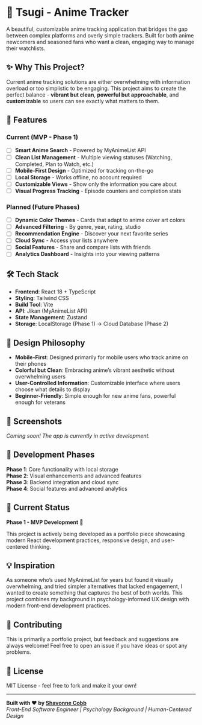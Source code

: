 # 🎌 Tsugi - Anime Tracker

A beautiful, customizable anime tracking application that bridges the gap between complex platforms and overly simple trackers. Built for both anime newcomers and seasoned fans who want a clean, engaging way to manage their watchlists.

## ✨ Why This Project?

Current anime tracking solutions are either overwhelming with information overload or too simplistic to be engaging. This project aims to create the perfect balance - **vibrant but clean**, **powerful but approachable**, and **customizable** so users can see exactly what matters to them.

## 🚀 Features

### Current (MVP - Phase 1)

- [ ] **Smart Anime Search** - Powered by MyAnimeList API
- [ ] **Clean List Management** - Multiple viewing statuses (Watching, Completed, Plan to Watch, etc.)
- [ ] **Mobile-First Design** - Optimized for tracking on-the-go
- [ ] **Local Storage** - Works offline, no account required
- [ ] **Customizable Views** - Show only the information you care about
- [ ] **Visual Progress Tracking** - Episode counters and completion stats

### Planned (Future Phases)

- [ ] **Dynamic Color Themes** - Cards that adapt to anime cover art colors
- [ ] **Advanced Filtering** - By genre, year, rating, studio
- [ ] **Recommendation Engine** - Discover your next favorite series
- [ ] **Cloud Sync** - Access your lists anywhere
- [ ] **Social Features** - Share and compare lists with friends
- [ ] **Analytics Dashboard** - Insights into your viewing patterns

## 🛠️ Tech Stack

- **Frontend**: React 18 + TypeScript
- **Styling**: Tailwind CSS
- **Build Tool**: Vite
- **API**: Jikan (MyAnimeList API)
- **State Management**: Zustand
- **Storage**: LocalStorage (Phase 1) → Cloud Database (Phase 2)

## 🎨 Design Philosophy

- **Mobile-First**: Designed primarily for mobile users who track anime on their phones
- **Colorful but Clean**: Embracing anime’s vibrant aesthetic without overwhelming users
- **User-Controlled Information**: Customizable interface where users choose what details to display
- **Beginner-Friendly**: Simple enough for new anime fans, powerful enough for veterans

## 📱 Screenshots

*Coming soon! The app is currently in active development.*

## 🎯 Development Phases

**Phase 1**: Core functionality with local storage  
**Phase 2**: Visual enhancements and advanced features  
**Phase 3**: Backend integration and cloud sync  
**Phase 4**: Social features and advanced analytics

## 🚧 Current Status

**Phase 1 - MVP Development** 🔄

This project is actively being developed as a portfolio piece showcasing modern React development practices, responsive design, and user-centered thinking.

## 💡 Inspiration

As someone who’s used MyAnimeList for years but found it visually overwhelming, and tried simpler alternatives that lacked engagement, I wanted to create something that captures the best of both worlds. This project combines my background in psychology-informed UX design with modern front-end development practices.

## 🤝 Contributing

This is primarily a portfolio project, but feedback and suggestions are always welcome! Feel free to open an issue if you have ideas or spot any problems.

## 📄 License

MIT License - feel free to fork and make it your own!

-----

**Built with ❤️ by [Shavonne Cobb](https://linkedin.com/in/shavonnecobb)**  
*Front-End Software Engineer | Psychology Background | Human-Centered Design*
